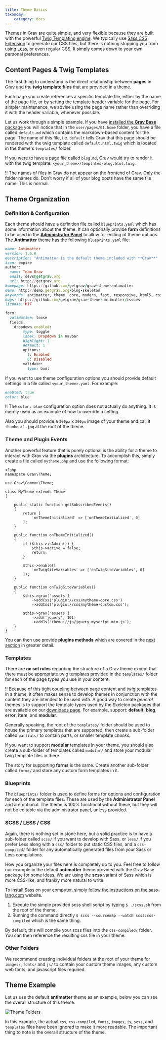 ```yaml
---
title: Theme Basics
taxonomy:
    category: docs
---
```


Themes in Grav are quite simple, and very flexible because they are built with the powerful [Twig Templating engine](http://twig.sensiolabs.org/). We typically use [Sass CSS Extension](http://sass-lang.com) to generate our CSS files, but there is nothing stopping you from using [Less](http://lesscss.org/), or even regular CSS. It simply comes down to your own personal preferences.

## Content Pages & Twig Templates

The first thing to understand is the direct relationship between **pages** in Grav and the **twig template files** that are provided in a theme.

Each page you create references a specific template file, either by the name of the page file, or by setting the template header variable for the page.  For simpler maintenance, we advise using the page name rather than overriding it with the header variable, whenever possible.

Let us work through a simple example.  If you have [installed the **Grav Base** package](../../basics/installation) you will notice that in the `user/pages/01.home` folder, you have a file called `default.md` which contains the markdown-based content for the page.  The name of this file, i.e. `default` tells Grav that this page should be rendered with the twig template called `default.html.twig` which is located in the theme's `templates/` folder.

If you were to have a page file called `blog.md`, Grav would try to render it with the twig template: `<your_theme>/templates/blog.html.twig`.

!! The names of files in Grav do not appear on the frontend of Grav. Only the folder names do. Don't worry if all of your blog posts have the same file name. This is normal.

## Theme Organization

### Definition & Configuration

Each theme should have a definition file called `blueprints.yaml` which has some information about the theme.  It can optionally provide **form** definitions to be used in the [**Administrator Panel**](../../admin-panel/introduction) to allow for editing of theme options.  The **Antimatter** theme has the following `blueprints.yaml` file:

```ruby
name: Antimatter
version: 1.6.0
description: "Antimatter is the default theme included with **Grav**"
icon: empire
author:
  name: Team Grav
  email: devs@getgrav.org
  url: http://getgrav.org
homepage: https://github.com/getgrav/grav-theme-antimatter
demo: http://demo.getgrav.org/blog-skeleton
keywords: antimatter, theme, core, modern, fast, responsive, html5, css3
bugs: https://github.com/getgrav/grav-theme-antimatter/issues
license: MIT

form:
  validation: loose
  fields:
    dropdown.enabled:
        type: toggle
        label: Dropdown in navbar
        highlight: 1
        default: 1
        options:
          1: Enabled
          0: Disabled
        validate:
          type: bool
```

If you want to use theme configuration options you should provide default settings in a file called `<your_theme>.yaml`.  For example:

```ruby
enabled: true
color: blue
```

!! The `color: blue` configuration option does not actually do anything. It is merely used as an example of how to override a setting.

Also you should provide a `300px` x `300px` image of your theme and call it `thumbnail.jpg` at the root of the theme.

### Theme and Plugin Events

Another powerful feature that is purely optional is the ability for a theme to interact with Grav via the **plugins** architecture.  To accomplish this, simply create a file called `mytheme.php` and use the following format:

	<?php
	namespace Grav\Theme;

	use Grav\Common\Theme;

	class MyTheme extends Theme
	{

        public static function getSubscribedEvents()
        {
            return [
                'onThemeInitialized' => ['onThemeInitialized', 0]
            ];
        }

        public function onThemeInitialized()
        {
            if ($this->isAdmin()) {
                $this->active = false;
                return;
            }

            $this->enable([
                'onTwigSiteVariables' => ['onTwigSiteVariables', 0]
            ]);
        }

        public function onTwigSiteVariables()
        {
            $this->grav['assets']
                ->addCss('plugin://css/mytheme-core.css')
                ->addCss('plugin://css/mytheme-custom.css');

            $this->grav['assets']
                ->add('jquery', 101)
                ->addJs('theme://js/jquery.myscript.min.js');
        }
	}

You can then use provide **plugins methods** which are covered in the [next section](../../plugins) in greater detail.

### Templates

There are **no set rules** regarding the structure of a Grav theme except that there must be appropriate twig templates provided in the `templates/` folder for each of the page types you use in your content.

!! Because of this tight coupling between page content and twig templates in a theme, it often makes sense to develop themes in conjunction with the content they are intended to be used with.  A good way to create _general_ themes is to support the template types used by the Skeleton packages that are available on our [downloads page](http://getgrav.org/downloads). For example, support: **default**, **blog**, **error**, **item**, and **modular**.

Generally speaking, the root of the `templates/` folder should be used to house the primary templates that are supported, then create a sub-folder called `partials/` to contain parts, or smaller template _chunks_.

If you want to support **modular** templates in your theme, you should also create a sub-folder of templates called `modular/` and store your modular twig template files in there.

The story for supporting **forms** is the same. Create another sub-folder called `forms/` and store any custom form templates in it.

### Blueprints

The `blueprints/` folder is used to define forms for options and configuration for each of the template files. These are used by the **Administrator Panel** and are optional. The theme is 100% functional without these, but they will not be editable via the administrator panel, unless provided.

### SCSS / LESS / CSS

Again, there is nothing set in stone here, but a solid practice is to have a sub-folder called `scss/` if you want to develop with Sass, or `less/` if you prefer Less along with a `css/` folder to put static CSS files, and a `css-compiled/` folder for any automatically generated files from your Sass or Less compilations.

How you organize your files here is completely up to you.  Feel free to follow our example in the default **antimatter** theme provided with the Grav Base package for some ideas.  We are using the **scss** variant of Sass which is more CSS-like, and frankly more natural to write.

To install Sass on your computer, simply [follow the instructions on the sass-lang.com](http://sass-lang.com/install) website.

1. Execute the simple provided scss shell script by typing `$ ./scss.sh` from the root of the theme.
2. Running the command directly `$ scss --sourcemap --watch scss:css-compiled` which is the same thing.

By default, this will compile your scss files into the `css-compiled/` folder.  You can then reference the resulting css file in your theme.

### Other Folders

We recommend creating individual folders at the root of your theme for `images/`, `fonts/` and `js/` to contain your custom theme images, any custom web fonts, and javascript files required.

## Theme Example

Let us use the default **antimatter** theme as an example, below you can see the overall structure of this theme:

![Theme Folders](theme-folders.png)

In this example, the actual `css`, `css-compiled`, `fonts`, `images`, `js`, `scss`, and `templates` files have been ignored to make it more readable.  The important thing to note is the overall structure of the theme.

